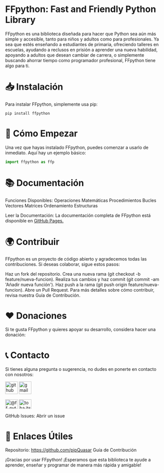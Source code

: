 # FFpython: Fast and Friendly Python Library

FFpython es una biblioteca diseñada para hacer que Python sea aún más simple y accesible, tanto para niños y adultos como para profesionales. Ya sea que estés enseñando a estudiantes de primaria, ofreciendo talleres en escuelas, ayudando a reclusos en prisión a aprender una nueva habilidad, apoyando a adultos que desean cambiar de carrera, o simplemente buscando ahorrar tiempo como programador profesional, FFpython tiene algo para ti.

# 📥 Instalación
Para instalar FFpython, simplemente usa pip:
```bash
pip install ffpython
```

# 🚀 Cómo Empezar
Una vez que hayas instalado FFpython, puedes comenzar a usarlo de inmediato. Aquí hay un ejemplo básico:

```python
import ffpython as ffp
```

# 📚 Documentación
Funciones Disponibles:
Operaciones Matemáticas
Procedimientos
Bucles
Vectores
Matrices
Ordenamiento
Estructuras

Leer la Documentación:
La documentación completa de FFpython está disponible en [GitHub Pages.](https://github.com/pipQuasar/FFpython/main/README.md)

# 🌍 Contribuir
FFpython es un proyecto de código abierto y agradecemos todas las contribuciones. Si deseas colaborar, sigue estos pasos:

Haz un fork del repositorio.
Crea una nueva rama (git checkout -b feature/nueva-funcion).
Realiza tus cambios y haz commit (git commit -am 'Añadir nueva función').
Haz push a la rama (git push origin feature/nueva-funcion).
Abre un Pull Request.
Para más detalles sobre cómo contribuir, revisa nuestra Guía de Contribución.

# ❤️ Donaciones
Si te gusta FFpython y quieres apoyar su desarrollo, considera hacer una donación:


# 📞 Contacto
Si tienes alguna pregunta o sugerencia, no dudes en ponerte en contacto con nosotros:

[<img src='https://cdn.jsdelivr.net/npm/simple-icons@3.0.1/icons/github.svg' alt='github' height='40'>](https://github.com/pipQuasar)  [<img src='https://cdn.jsdelivr.net/npm/simple-icons@3.0.1/icons/gmail.svg' alt='gmail' height='40'>](mftoba963@gmail.com)  
<p align="left">
<a href="https://twitter.com/@ff_python_" target="blank"><img align="center" src="https://raw.githubusercontent.com/rahuldkjain/github-profile-readme-generator/master/src/images/icons/Social/twitter.svg" alt="@ff_python_" height="30" width="40" /></a>
<a href="https://instagram.com/toba.itss" target="blank"><img align="center" src="https://raw.githubusercontent.com/rahuldkjain/github-profile-readme-generator/master/src/images/icons/Social/instagram.svg" alt="toba.itss" height="30" width="40" /></a>
</p>
GitHub Issues: Abrir un issue


# 🔗 Enlaces Útiles
Repositorio: https://github.com/pipQuasar
Guía de Contribución

¡Gracias por usar FFpython! ¡Esperamos que esta biblioteca te ayude a aprender, enseñar y programar de manera más rápida y amigable!
